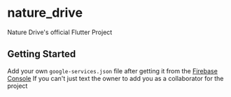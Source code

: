 # nature_drive

Nature Drive's official Flutter Project

## Getting Started

Add your own `google-services.json` file after getting it from the [Firebase Console](https://console.firebase.google.com)
If you can't just text the owner to add you as a collaborator for the project
